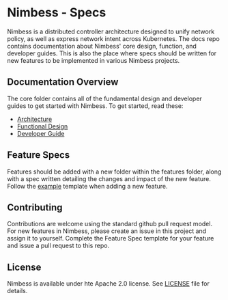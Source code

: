 # Nimbess - Specs
Nimbess is a distributed controller architecture designed to unify network
policy, as well as express network intent across Kubernetes. The docs repo
contains documentation about Nimbess' core design, function, and developer
guides. This is also the place where specs should be written for new features
to be implemented in various Nimbess projects.

## Documentation Overview
The core folder contains all of the fundamental design and developer
guides to get started with Nimbess. To get started, read these:

* [Architecture](core/architecture.md)
* [Functional Design](core/functional-spec.md)
* [Developer Guide](core/developer.md)

## Feature Specs
Features should be added with a new folder within the features folder, along
with a spec written detailing the changes and impact of the new feature. Follow
the [example](features/example/example.md) template when adding a new feature.

## Contributing
Contributions are welcome using the standard github pull request model. For new
features in Nimbess, please create an issue in this project and assign it to
yourself. Complete the Feature Spec template for your feature and issue a pull
request to this repo.

## License
Nimbess is available under hte Apache 2.0 license. See [LICENSE](LICENSE) file
for details.
